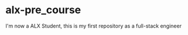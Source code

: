 # alx-pre_course
 I'm now a ALX Student, this is my first repository as a full-stack engineer
 
 
       
 
